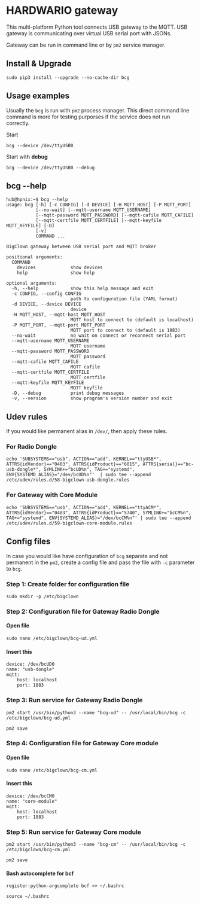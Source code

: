 # HARDWARIO gateway

This multi-platform Python tool connects USB gateway to the MQTT. USB gateway is communicating over virtual USB serial port with JSONs.

Gateway can be run in command line or by `pm2` service manager.

## Install & Upgrade

```text
sudo pip3 install --upgrade --no-cache-dir bcg
```

## Usage examples

Usually the `bcg` is run with `pm2` process manager. This direct command line command is more for testing purporses if the service does not run correctly.

Start

```text
bcg --device /dev/ttyUSB0
```

Start with **debug**

```text
bcg --device /dev/ttyUSB0 --debug
```

## bcg --help

```text
hub@hpnix:~$ bcg --help
usage: bcg [-h] [-c CONFIG] [-d DEVICE] [-H MQTT_HOST] [-P MQTT_PORT]
           [--no-wait] [--mqtt-username MQTT_USERNAME]
           [--mqtt-password MQTT_PASSWORD] [--mqtt-cafile MQTT_CAFILE]
           [--mqtt-certfile MQTT_CERTFILE] [--mqtt-keyfile MQTT_KEYFILE] [-D]
           [-v]
           COMMAND ...

BigClown gateway between USB serial port and MQTT broker

positional arguments:
  COMMAND
    devices             show devices
    help                show help

optional arguments:
  -h, --help            show this help message and exit
  -c CONFIG, --config CONFIG
                        path to configuration file (YAML format)
  -d DEVICE, --device DEVICE
                        device
  -H MQTT_HOST, --mqtt-host MQTT_HOST
                        MQTT host to connect to (default is localhost)
  -P MQTT_PORT, --mqtt-port MQTT_PORT
                        MQTT port to connect to (default is 1883)
  --no-wait             no wait on connect or reconnect serial port
  --mqtt-username MQTT_USERNAME
                        MQTT username
  --mqtt-password MQTT_PASSWORD
                        MQTT password
  --mqtt-cafile MQTT_CAFILE
                        MQTT cafile
  --mqtt-certfile MQTT_CERTFILE
                        MQTT certfile
  --mqtt-keyfile MQTT_KEYFILE
                        MQTT keyfile
  -D, --debug           print debug messages
  -v, --version         show program's version number and exit
```

## Udev rules

If you would like permanent alias in `/dev/`, then apply these rules.

### For Radio Dongle

```text
echo 'SUBSYSTEMS=="usb", ACTION=="add", KERNEL=="ttyUSB*", ATTRS{idVendor}=="0403", ATTRS{idProduct}=="6015", ATTRS{serial}=="bc-usb-dongle*", SYMLINK+="bcUD%n", TAG+="systemd", ENV{SYSTEMD_ALIAS}="/dev/bcUD%n"'  | sudo tee --append /etc/udev/rules.d/58-bigclown-usb-dongle.rules
```

### For Gateway with Core Module

```text
echo 'SUBSYSTEMS=="usb", ACTION=="add", KERNEL=="ttyACM*", ATTRS{idVendor}=="0483", ATTRS{idProduct}=="5740", SYMLINK+="bcCM%n", TAG+="systemd", ENV{SYSTEMD_ALIAS}="/dev/bcCM%n"' | sudo tee --append /etc/udev/rules.d/59-bigclown-core-module.rules
```

## Config files

In case you would like have configuration of `bcg` separate and not permanent in the `pm2`, create a config file and pass the file with `-c` parameter to `bcg`.

### **Step 1:** Create folder for configuration file

```text
sudo mkdir -p /etc/bigclown
```

### Step 2: Configuration file for Gateway Radio Dongle

#### Open file

```text
sudo nano /etc/bigclown/bcg-ud.yml
```

#### Insert this

```text
device: /dev/bcUD0
name: "usb-dongle"
mqtt:
    host: localhost
    port: 1883
```

### Step 3: Run service for Gateway Radio Dongle

```text
pm2 start /usr/bin/python3 --name "bcg-ud" -- /usr/local/bin/bcg -c /etc/bigclown/bcg-ud.yml
```

```text
pm2 save
```

### Step 4: Configuration file for Gateway Core module

#### Open file

```text
sudo nano /etc/bigclown/bcg-cm.yml
```

#### Insert this

```text
device: /dev/bcCM0
name: "core-module"
mqtt:
    host: localhost
    port: 1883
```

### Step 5: Run service for Gateway Core module

```text
pm2 start /usr/bin/python3 --name "bcg-cm" -- /usr/local/bin/bcg -c /etc/bigclown/bcg-cm.yml
```

```text
pm2 save
```

#### Bash autocomplete for bcf

```text
register-python-argcomplete bcf >> ~/.bashrc
```

```text
source ~/.bashrc
```

